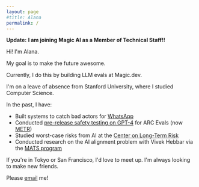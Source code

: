 ```yaml
---
layout: page
#title: Alana
permalink: /
---
```


**Update:**
**I am joining Magic AI as a Member of Technical Staff!!**

Hi! I'm Alana.

My goal is to make the future awesome.

Currently, I do this by building LLM evals at Magic.dev.

I'm on a leave of absence from Stanford University, where I studied Computer Science.

In the past, I have:
- Built systems to catch bad actors for [WhatsApp](https://faq.whatsapp.com/1805617343145907)
- Conducted [pre-release safety testing on GPT-4](https://metr.org/blog/2023-08-01-new-report/) for ARC Evals (now [METR](https://metr.org/blog/2023-12-04-metr-announcement/))
- Studied worst-case risks from AI at the [Center on Long-Term Risk](https://longtermrisk.org/)
- Conducted research on the AI alignment problem with Vivek Hebbar via the [MATS program](https://www.matsprogram.org/)

If you're in Tokyo or San Francisco, I'd love to meet up. I'm always looking to make new friends.

Please [email](hi@alana.computer) me!